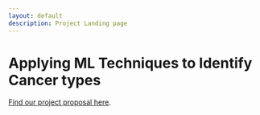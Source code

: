 ```yaml
---
layout: default
description: Project Landing page
---
```


# Applying ML Techniques to Identify Cancer types


[Find our project proposal here](./proposal.html).


